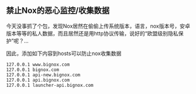 ## 禁止Nox的恶心监控/收集数据

今天没事抓了个包，发现Nox居然在偷偷上传系统版本，语言，nox版本号，安卓版本等等的私人数据，而且居然还是用http协议传输，说好的“欧盟级别隐私保护”呢？...

因此，添加如下内容到hosts可以防止nox收集数据

```
127.0.0.1 www.bignox.com
127.0.0.1 bignox.com
127.0.0.1 api-new.bignox.com
127.0.0.1 api.bignox.com
127.0.0.1 launcher-api.bignox.com
```
